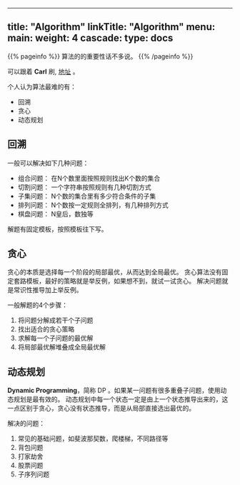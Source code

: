 
---
title: "Algorithm"
linkTitle: "Algorithm"
menu:
  main:
    weight: 4
cascade:
  type: docs
---

{{% pageinfo %}}
算法的的重要性话不多说。
{{% /pageinfo %}}


可以跟着 **Carl** 刷,  <a href="https://www.programmercarl.com/" target="_blank">地址</a>  。



个人认为算法最难的有：

- 回溯
- 贪心
- 动态规划

## 回溯
一般可以解决如下几种问题：
- 组合问题： 在N个数里面按照规则找出K个数的集合
- 切割问题： 一个字符串按照规则有几种切割方式
- 子集问题： N个数的集合里有多少符合条件的子集
- 排列问题： N个数按一定规则全排列，有几种排列方式
- 棋盘问题： N皇后，数独等


解题有固定模板，按照模板往下写。


## 贪心
贪心的本质是选择每一个阶段的局部最优，从而达到全局最优。
贪心算法没有固定套路模板，最好的策略就是举反例，如果想不到，就试一试贪心。
解决问题就是常识性推导加上举反例。


一般解题的4个步骤：
1. 将问题分解成若干个子问题
2. 找出适合的贪心策略
3. 求解每一个子问题的最优解
4. 将局部最优解堆叠成全局最优解


## 动态规划
**Dynamic Programming**，简称 DP 。如果某一问题有很多重叠子问题，使用动态规划是最有效的。
动态规划中每一个状态一定是由上一个状态推导出来的，这一点区别于贪心，贪心没有状态推导，而是从局部直接选出最优的。


解决的问题：

1. 常见的基础问题，如斐波那契数，爬楼梯，不同路径等
2. 背包问题
3. 打家劫舍
4. 股票问题
5. 子序列问题
